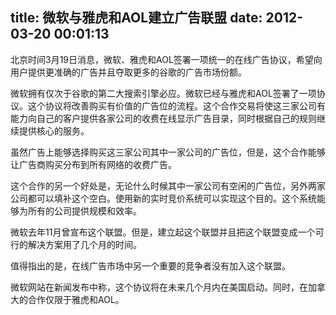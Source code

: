 title: 微软与雅虎和AOL建立广告联盟
date: 2012-03-20 00:01:13
---

<p>
	北京时间3月19日消息，微软、雅虎和AOL签署一项统一的在线广告协议，希望向用户提供更准确的广告并且夺取更多的谷歌的广告市场份额。
</p>
<p>
	微软拥有仅次于谷歌的第二大搜索引擎必应。微软已经与雅虎和AOL签署了一项协议。这个协议将改善购买有价值的广告位的流程。这个合作交易将使这三家公司有能力向自己的客户提供各家公司的收费在线显示广告目录，同时根据自己的规则继续提供核心的服务。
</p>
<p>
	虽然广告上能够选择购买这三家公司其中一家公司的广告位，但是，这个合作能够让广告商购买分布到所有网络的收费广告。
</p>
<p>
	这个合作的另一个好处是，无论什么时候其中一家公司有空闲的广告位，另外两家公司都可以填补这个空白。使用新的实时竞价系统可以实现这个目的。这个系统能够为所有的公司提供规模和效率。
</p>
<p>
	微软去年11月曾宣布这个联盟。但是，建立起这个联盟并且把这个联盟变成一个可行的解决方案用了几个月的时间。
</p>
<p>
	值得指出的是，在线广告市场中另一个重要的竞争者没有加入这个联盟。
</p>
<p>
	微软网站在新闻发布中称，这个协议将在未来几个月内在美国启动。同时，在加拿大的合作仅限于雅虎和AOL。
</p>